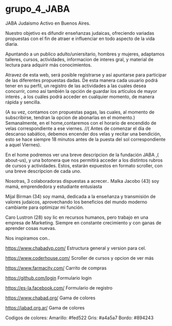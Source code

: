 # grupo_4_JABA

JABA Judaismo Activo en Buenos Aires.

Nuestro objetivo es difundir enseñanzas judaicas, ofreciendo variadas propuestas con el fin de atraer e influenciar en todo aspecto de la vida diaria. 

Apuntando a un publico adulto/uniersitario, hombres y mujeres, adaptamos talleres, cursos, actividades, informacion de interes gral, y material de lectura para adquirir más conocimientos.

Atravez de esta web, será posible registrarse y así apuntarse para participar de las diferentes propuestas dadas. De esta manera cada usuario podrá tener en su perfil, un registro de las actividades a las cuales desea concurrir, como así también la opción de guardar los artículos de mayor interés , a los cuáles podrá acceder en cualquier momento, de manera rápida y sencilla.

(A su vez, contamos con propuestas pagas, las cuales, al momento de subscribirse, tendran la opcion de abonarlas en el momento.)
Semanalmente, en el home,contaremos con el horario de encendido de velas correspondiente a ese viernes. //( Antes de comenzar el día de descanso sabático, debemos encender dos velas y recitar una bendición, esto se hace siempre 18 minutos antes de la puesta del sol correspondiente a aquel Viernes).

En el home podremos ver una breve descripcion de la fundación JABA ,( about-us), y una botonera que nos permitirá acceder a los distintos rubros de cursos y actividades. Estos, estarán expuestos en formato scroller, con una breve descrípcion de cada uno. 

  
Nosotras, 3 colaboradoras dispuestas a acrecer.. 
Malka Jacobo (43) soy mamá, emprendedora y estudiante entusiasta

Mijal Birman (34) soy mamá, dedicada a la enseñanza y transmisión de valores judaicos, aprovechando los beneficios del mundo moderno cambiante para optimizar mi función.

Caro Lustron (28) soy lic en recursos humanos, pero trabajo en una empresa de Marketing. Siempre en constante crecimiento y con ganas de aprender cosas nuevas.



Nos inspiramos con..

https://www.chabadyp.com/     Estructura general y version para cel.

https://www.coderhouse.com/   Scroller de cursos y opcion de ver más 

https://www.farmacity.com/    Carrito de compras

https://github.com/login      Formulario login

https://es-la.facebook.com/   Formulario de registro

https://www.chabad.org/       Gama de colores

https://jabad.org.ar/         Gama de colores


Codigos de colores:
  Amarillo: #fed522
  Gris: #a4a5a7
  Bordo: #894243
